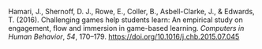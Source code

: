 Hamari, J., Shernoff, D. J., Rowe, E., Coller, B., Asbell-Clarke, J., & Edwards, T. (2016). Challenging games help students learn: An empirical study on engagement, flow and immersion in game-based learning. _Computers in Human Behavior_, _54_, 170–179. https://doi.org/10.1016/j.chb.2015.07.045
